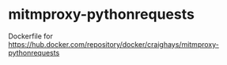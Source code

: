 # mitmproxy-pythonrequests
Dockerfile for https://hub.docker.com/repository/docker/craighays/mitmproxy-pythonrequests
